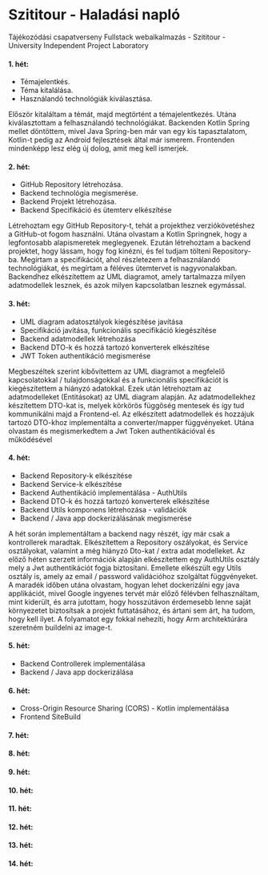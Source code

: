 # Szititour - Haladási napló

Tájékozódási csapatverseny Fullstack webalkalmazás - Szititour - University Independent Project Laboratory



#### **1. hét:**

- Témajelentkés.
- Téma kitalálása.
- Használandó technológiák kiválasztása.

Először kitaláltam a témát, majd megtörtént a témajelentkezés.
Utána kiválasztottam a felhasználandó technológiákat. Backenden Kotlin Spring mellet döntöttem, mivel Java Spring-ben már van egy kis tapasztalatom, Kotlin-t pedig az Android fejlesztések által már ismerem. 
Frontenden mindenképp lesz elég új dolog, amit meg kell ismerjek.

#### **2. hét:**

- GitHub Repository létrehozása.
- Backend technológia megismerése.
- Backend Projekt létrehozása.
- Backend Specifikáció és ütemterv elkészítése

Létrehoztam egy GitHub Repository-t, tehát a projekthez verziókövetéshez a GitHub-ot fogom használni.
Utána olvastam a Kotlin Springnek, hogy a legfontosabb alapismeretek meglegyenek.
Ezután létrehoztam a backend projektet, hogy lássam, hogy fog kinézni, és fel tudjam tölteni Repository-ba.
Megírtam a specifikációt, ahol részletezem a felhasználandó technológiákat, és megírtam a féléves ütemtervet is nagyvonalakban.
Backendhez elkészítettem az UML diagramot, amely tartalmazza milyen adatmodellek lesznek, és azok milyen kapcsolatban lesznek egymással.

#### **3. hét:**

- UML diagram adatosztályok kiegészítése javítása
- Specifikáció javítása, funkcionális specifikáció kiegészítése
- Backend adatmodellek létrehozása
- Backend DTO-k és hozzá tartozó konverterek elkészítése
- JWT Token authentikáció megismerése

Megbeszéltek szerint kibővítettem az UML diagramot a megfelelő kapcsolatokkal / tulajdonságokkal és a funkcionális specifikációt is kiegészítettem a hiányzó adatokkal.
Ezek után létrehoztam az adatmodelleket (Entitásokat) az UML diagram alapján. Az adatmodellekhez készítettem DTO-kat is, melyek körkörös függőség mentesek és így tud kommunikálni majd a Frontend-el. Az elkészített adatmodellek és hozzájuk tartozó DTO-khoz implementálta a converter/mapper függvényeket.
Utána olvastam és megismerkedtem a Jwt Token authentikációval és működésével 

#### **4. hét:**

- Backend Repository-k elkészítése
- Backend Service-k elkészítése
- Backend Authentikáció implementálása - AuthUtils
- Backend DTO-k és hozzá tartozó konverterek elkészítése
- Backend Utils komponens létrehozása - validációk
- Backend / Java app dockerizálásának megismerése

A hét során implementáltam a backend nagy részét, így már csak a kontrollerek maradtak. Elkészítettem a Repository oszályokat, és Service osztályokat, valamint a még hiányzó Dto-kat / extra adat modelleket. Az előző héten szerzett információk alapján elkészítettem egy AuthUtils osztály mely a Jwt authentikációt fogja biztosítani.
Emellete elkészült egy Utils osztály is, amely az email / password validációhoz szolgáltat függvényeket.
A maradék időben utána olvastam, hogyan lehet dockerizálni egy java applikációt, mivel Google ingyenes tervét már előző félévben felhasználtam, mint kiderült, és arra jutottam, hogy hosszútávon érdemesebb lenne saját környezetet biztosítsak a projekt futtatásához, és ártani sem árt, ha tudom, hogy kell ilyet. A folyamatot egy fokkal nehezíti, hogy Arm architektúrára szeretném buildelni az image-t.

#### **5. hét:**

- Backend Controllerek implementálása
- Backend / Java app dockerizálása



#### **6. hét:**

- Cross-Origin Resource Sharing (CORS) - Kotlin implementálása
- Frontend SiteBuild



#### **7. hét:**

#### **8. hét:**

#### **9. hét:**

#### **10. hét:**

#### **11. hét:**

#### **12. hét:**

#### **13. hét:**

#### **14. hét:**



